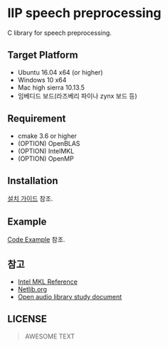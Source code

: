 # IIP speech preprocessing

C library for speech preprocessing.

## Target Platform
* Ubuntu 16.04 x64 (or higher)
* Windows 10 x64
* Mac high sierra 10.13.5
* 임베디드 보드(라즈베리 파이나 zynx 보드 등)

## Requirement
* cmake 3.6 or higher  
* (OPTION) OpenBLAS  
* (OPTION) IntelMKL  
* (OPTION) OpenMP  

## Installation
[설치 가이드](https://github.com/gogyzzz/iip_sph_pp/wiki/Install_Guide) 참조.

## Example
[Code Example](https://github.com/gogyzzz/iip_sph_pp/wiki/Examples) 참조.

## 참고
* [Intel MKL Reference](https://software.intel.com/en-us/mkl-developer-reference-c-overview)
* [Netlib.org](http://www.netlib.org/)
* [Open audio library study document](https://github.com/kooBH/OpenAudioLibraryStudy)

## LICENSE
> AWESOME TEXT
